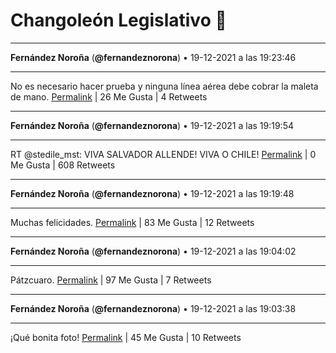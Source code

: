 # Changoleón Legislativo 🙈
*****
**Fernández Noroña** (**@fernandeznorona**) • 19-12-2021 a las 19:23:46
*****
No es necesario hacer prueba y ninguna línea aérea debe cobrar la maleta de mano.
[Permalink](https://twitter.com/fernandeznorona/status/1472769668205236225) | 26 Me Gusta | 4 Retweets
*****
**Fernández Noroña** (**@fernandeznorona**) • 19-12-2021 a las 19:19:54
*****
RT @stedile_mst: VIVA SALVADOR ALLENDE! VIVA O CHILE!
[Permalink](https://twitter.com/fernandeznorona/status/1472768695625826304) | 0 Me Gusta | 608 Retweets
*****
**Fernández Noroña** (**@fernandeznorona**) • 19-12-2021 a las 19:19:48
*****
Muchas felicidades.
[Permalink](https://twitter.com/fernandeznorona/status/1472768672364208135) | 83 Me Gusta | 12 Retweets
*****
**Fernández Noroña** (**@fernandeznorona**) • 19-12-2021 a las 19:04:02
*****
Pátzcuaro.
[Permalink](https://twitter.com/fernandeznorona/status/1472764701415284739) | 97 Me Gusta | 7 Retweets
*****
**Fernández Noroña** (**@fernandeznorona**) • 19-12-2021 a las 19:03:38
*****
¡Qué bonita foto!
[Permalink](https://twitter.com/fernandeznorona/status/1472764600869396482) | 45 Me Gusta | 10 Retweets